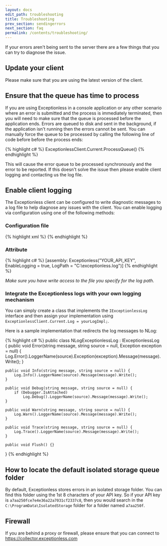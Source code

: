 ```yaml
---
layout: docs
edit_path: troubleshooting
title: Troubleshooting
prev_section: sendingerrors
next_section: faq
permalink: /contents/troubleshooting/
---
```


If your errors aren't being sent to the server there are a few things that you can try to diagnose the issue.

## Update your client

Please make sure that you are using the latest version of the client.

## Ensure that the queue has time to process

If you are using Exceptionless in a console application or any other scenario where an error is submitted
and the process is immediately terminated, then you will need to make sure that the queue is processed before
the application ends. Errors are queued to disk and sent in the background, if the application isn't running then the 
errors cannot be sent. You can manually force the queue to be processed by calling the following line of code before
before the process ends:

{% highlight c# %}
ExceptionlessClient.Current.ProcessQueue()
{% endhighlight %}

This will cause the error queue to be processed synchronously and the error to be reported. If this doesn't
solve the issue then please enable client logging and contacting us the log file.

## Enable client logging

The Exceptionless client can be configured to write diagnostic messages to a log file to 
help diagnose any issues with the client. You can enable logging via configuration using one of the following
methods:

### Configuration file

{% highlight xml %}
<exceptionless apiKey="YOUR_API_KEY" enableLogging="true" logPath="C:\exceptionless.log" />
{% endhighlight %}

### Attribute

{% highlight c# %}
[assembly: Exceptionless("YOUR_API_KEY", EnableLogging = true, LogPath = "C:\\exceptionless.log")]
{% endhighlight %}

*Make sure you have write access to the file you specify for the log path.*

### Integrate the Exceptionless logs with your own logging mechanism

You can simply create a class that implements the `IExceptionlessLog` interface and then assign your implementation
using `ExceptionlessClient.Current.Log = yourLogImpl;`.

Here is a sample implementation that redirects the log messages to NLog:

{% highlight c# %}
public class NLogExceptionlessLog : IExceptionlessLog {
    public void Error(string message, string source = null, Exception exception = null) {
        Log.Error().LoggerName(source).Exception(exception).Message(message).Write();
    }

    public void Info(string message, string source = null) {
        Log.Info().LoggerName(source).Message(message).Write();
    }

    public void Debug(string message, string source = null) {
        if (Debugger.IsAttached)
            Log.Debug().LoggerName(source).Message(message).Write();
    }

    public void Warn(string message, string source = null) {
        Log.Warn().LoggerName(source).Message(message).Write();
    }

    public void Trace(string message, string source = null) {
        Log.Trace().LoggerName(source).Message(message).Write();
    }

    public void Flush() {}
}
{% endhighlight %}

## How to locate the default isolated storage queue folder

By default, Exceptionless stores errors in an isolated storage folder. You can find this folder using the 1st 8
characters of your API key. So if your API key is `a7aa250fce7e4e36a22a7031cf2337c8`, then you would search in
the `C:\ProgramData\IsolatedStorage` folder for a folder named `a7aa250f`.

## Firewall
If you are behind a proxy or firewall, please ensure that you can connect to https://collector.exceptionless.com
